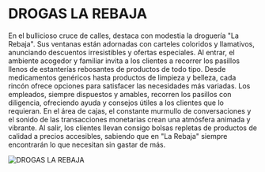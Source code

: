 # **DROGAS LA REBAJA**
En el bullicioso cruce de calles, destaca con modestia la droguería "La Rebaja". Sus ventanas están adornadas con carteles coloridos y llamativos, anunciando descuentos irresistibles y ofertas especiales. Al entrar, el ambiente acogedor y familiar invita a los clientes a recorrer los pasillos llenos de estanterías rebosantes de productos de todo tipo. Desde medicamentos genéricos hasta productos de limpieza y belleza, cada rincón ofrece opciones para satisfacer las necesidades más variadas. Los empleados, siempre dispuestos y amables, recorren los pasillos con diligencia, ofreciendo ayuda y consejos útiles a los clientes que lo requieran. En el área de cajas, el constante murmullo de conversaciones y el sonido de las transacciones monetarias crean una atmósfera animada y vibrante. Al salir, los clientes llevan consigo bolsas repletas de productos de calidad a precios accesibles, sabiendo que en "La Rebaja" siempre encontrarán lo que necesitan sin gastar de más.

![DROGAS LA REBAJA](https://static.vecteezy.com/system/resources/previews/021/113/519/non_2x/hand-drawing-of-samurai-warrior-with-samurai-word-write-in-kanji-vector.jpg)


